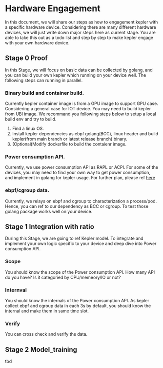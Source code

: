 # Hardware Engagement

In this document, we will share our steps as how to engagement kepler with a specific hardware device. Considering there are many different hardware devices, we will just write down major steps here as current stage.
You are able to take this out as a todo list and step by step to make kepler engage with your own hardware device.

## Stage 0 Proof
In this Stage, we will focus on basic data can be collected by golang, and you can build your own kepler which running on your device well. The following steps can running in parallel.
### Binary build and container build.
Currently kepler container image is from a GPU image to support GPU case. Considering a general case for IOT device. You may need to build kepler from UBI image. We recommand you following steps below to setup a local build env and try to build.

1. Find a linux OS.
1. Install kepler dependencies as ebpf golang(BCC), linux header and build kepler(from main branch or latest release branch) binary.
1. (Optional)Modify dockerfile to build the contaienr image.

### Power consumption API.
Currently, we use power consumption API as RAPL or ACPI. For some of the devices, you may need to find your own way to get power consumption, and implement in golang for kepler usage. For further plan, please ref [here]()

### ebpf/cgroup data.
Currently, we relays on ebpf and cgroup to characterization a process/pod. Hence, you can ref to our dependency as BCC or cgroup. To test those golang package works well on your device.

## Stage 1 Integration with ratio
During this Stage, we are going to ref Kepler model. To integrate and implement your own logic specific to your device and deep dive into Power consumption API.

### Scope
You should know the scope of the Power consumption API. How many API do you have? Is it categoried by CPU/memeory/IO or not?

### Internval
You should know the internals of the Power consumption API. As kepler collect ebpf and cgroup data in each 3s by default, you should know the internal and make them in same time slot.

### Verify
You can cross check and verify the data.

## Stage 2 Model_training
tbd
